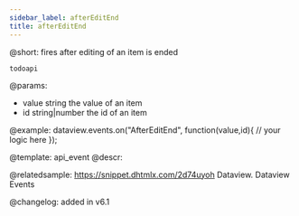 ```yaml
---
sidebar_label: afterEditEnd
title: afterEditEnd
---          
```


@short:
fires after editing of an item is ended

```todoapi ```

@params:
- value		string		the value of an item
- id		string|number		the id of an item


@example:
dataview.events.on("AfterEditEnd", function(value,id){
	// your logic here
});


@template: api_event
@descr:


@relatedsample:
https://snippet.dhtmlx.com/2d74uyoh	Dataview. Dataview Events


@changelog: added in v6.1